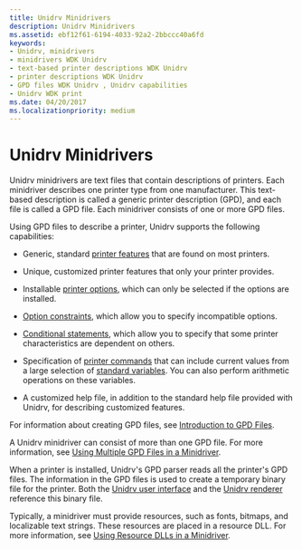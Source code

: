 ```yaml
---
title: Unidrv Minidrivers
description: Unidrv Minidrivers
ms.assetid: ebf12f61-6194-4033-92a2-2bbccc40a6fd
keywords:
- Unidrv, minidrivers
- minidrivers WDK Unidrv
- text-based printer descriptions WDK Unidrv
- printer descriptions WDK Unidrv
- GPD files WDK Unidrv , Unidrv capabilities
- Unidrv WDK print
ms.date: 04/20/2017
ms.localizationpriority: medium
---
```


# Unidrv Minidrivers





Unidrv minidrivers are text files that contain descriptions of printers. Each minidriver describes one printer type from one manufacturer. This text-based description is called a generic printer description (GPD), and each file is called a GPD file. Each minidriver consists of one or more GPD files.

Using GPD files to describe a printer, Unidrv supports the following capabilities:

-   Generic, standard [printer features](printer-features.md) that are found on most printers.

-   Unique, customized printer features that only your printer provides.

-   Installable [printer options](printer-options.md), which can only be selected if the options are installed.

-   [Option constraints](option-constraints.md), which allow you to specify incompatible options.

-   [Conditional statements](conditional-statements.md), which allow you to specify that some printer characteristics are dependent on others.

-   Specification of [printer commands](printer-commands.md) that can include current values from a large selection of [standard variables](standard-variables.md). You can also perform arithmetic operations on these variables.

-   A customized help file, in addition to the standard help file provided with Unidrv, for describing customized features.

For information about creating GPD files, see [Introduction to GPD Files](introduction-to-gpd-files.md).

A Unidrv minidriver can consist of more than one GPD file. For more information, see [Using Multiple GPD Files in a Minidriver](using-multiple-gpd-files-in-a-minidriver.md).

When a printer is installed, Unidrv's GPD parser reads all the printer's GPD files. The information in the GPD files is used to create a temporary binary file for the printer. Both the [Unidrv user interface](unidrv-user-interface.md) and the [Unidrv renderer](unidrv-renderer.md) reference this binary file.

Typically, a minidriver must provide resources, such as fonts, bitmaps, and localizable text strings. These resources are placed in a resource DLL. For more information, see [Using Resource DLLs in a Minidriver](using-resource-dlls-in-a-minidriver.md).

 

 





